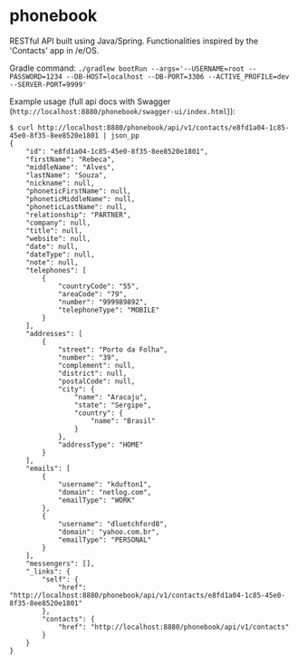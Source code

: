 # phonebook
RESTful API built using Java/Spring. Functionalities inspired by the 'Contacts' app in /e/OS.

Gradle command: `./gradlew bootRun --args='--USERNAME=root --PASSWORD=1234 --DB-HOST=localhost --DB-PORT=3306 --ACTIVE_PROFILE=dev --SERVER-PORT=9999'`

Example usage (full api docs with Swagger (`http://localhost:8880/phonebook/swagger-ui/index.html`)):
```
$ curl http://localhost:8880/phonebook/api/v1/contacts/e8fd1a04-1c85-45e0-8f35-8ee8520e1801 | json_pp
{
	"id": "e8fd1a04-1c85-45e0-8f35-8ee8520e1801",
	"firstName": "Rebeca",
	"middleName": "Alves",
	"lastName": "Souza",
	"nickname": null,
	"phoneticFirstName": null,
	"phoneticMiddleName": null,
	"phoneticLastName": null,
	"relationship": "PARTNER",
	"company": null,
	"title": null,
	"website": null,
	"date": null,
	"dateType": null,
	"note": null,
	"telephones": [
		{
			"countryCode": "55",
			"areaCode": "79",
			"number": "999989892",
			"telephoneType": "MOBILE"
		}
	],
	"addresses": [
		{
			"street": "Porto da Folha",
			"number": "39",
			"complement": null,
			"district": null,
			"postalCode": null,
			"city": {
				"name": "Aracaju",
				"state": "Sergipe",
				"country": {
					"name": "Brasil"
				}
			},
			"addressType": "HOME"
		}
	],
	"emails": [
		{
			"username": "kdufton1",
			"domain": "netlog.com",
			"emailType": "WORK"
		},
		{
			"username": "dluetchford8",
			"domain": "yahoo.com.br",
			"emailType": "PERSONAL"
		}
	],
	"messengers": [],
	"_links": {
		"self": {
			"href": "http://localhost:8880/phonebook/api/v1/contacts/e8fd1a04-1c85-45e0-8f35-8ee8520e1801"
		},
		"contacts": {
			"href": "http://localhost:8880/phonebook/api/v1/contacts"
		}
	}
}
```
